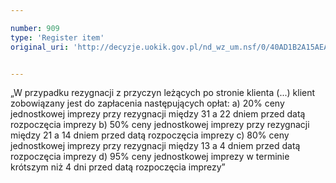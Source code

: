```yaml
---

number: 909
type: 'Register item'
original_uri: 'http://decyzje.uokik.gov.pl/nd_wz_um.nsf/0/40AD1B2A15AEAEE7C12572DD00329739?OpenDocument'


---
```


„W przypadku rezygnacji z przyczyn leżących po stronie klienta (...) klient zobowiązany jest do zapłacenia następujących opłat: a) 20% ceny jednostkowej imprezy przy rezygnacji między 31 a 22 dniem przed datą rozpoczęcia imprezy b) 50% ceny jednostkowej imprezy przy rezygnacji między 21 a 14 dniem przed datą rozpoczęcia imprezy c) 80% ceny jednostkowej imprezy przy rezygnacji między 13 a 4 dniem przed datą rozpoczęcia imprezy d) 95% ceny jednostkowej imprezy w terminie krótszym niż 4 dni przed datą rozpoczęcia imprezy”
